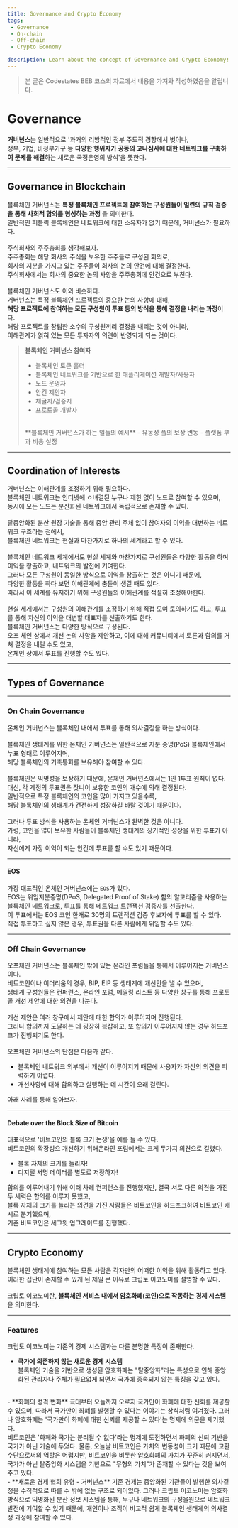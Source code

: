 ```yaml
---
title: Governance and Crypto Economy
tags: 
 - Governance
 - On-chain
 - Off-chain
 - Crypto Economy

description: Learn about the concept of Governance and Crypto Economy!
---
```


> 본 글은 Codestates BEB 코스의 자료에서 내용을 가져와 작성하였음을 알립니다.  

# Governance
**거버넌스**는 일반적으로 '과거의 리방적인 정부 주도적 경향에서 벗어나,  
정부, 기업, 비정부기구 등 **다양한 행위자가 공동의 고나심사에 대한 네트워크를 구축하여 문제를 해결**하는 새로운 국정운영의 방식'을 뜻한다.  

---

## Governance in Blockchain
블록체인 거버넌스는 **특정 블록체인 프로젝트에 참여하는 구성원들이 일련의 규칙 검증을 통해 사회적 합의를 형성하는 과정** 을 의미한다.    
일반적인 퍼블릭 블록체인은 네트워크에 대한 소유자가 없기 때문에, 거버넌스가 필요하다.  
<br>
주식회사의 주주총회를 생각해보자.  
주주총회는 해당 회사의 주식을 보유한 주주들로 구성된 회의로,  
회사의 지분을 가지고 있는 주주들이 회사의 논의 안건에 대해 결정한다.  
주식회사에서는 회사의 중요한 논의 사항을 주주총회에 안건으로 부친다.  
<br>
블록체인 거버넌스도 이와 비슷하다.  
거버넌스는 특정 블록체인 프로젝트의 중요한 논의 사항에 대해,  
**해당 프로젝트에 참여하는 모든 구성원이 투표 등의 방식을 통해 결정을 내리는 과정**이다.  
해당 프로젝트를 창립한 소수의 구성원끼리 결정을 내리는 것이 아니라,  
이해관계가 얽혀 있는 모든 투자자의 의견이 반영되게 되는 것이다.  

> **블록체인 거버넌스 참여자**
> - 블록체인 토큰 홀더  
> - 블록체인 네트워크를 기반으로 한 애플리케이션 개발자/사용자  
> - 노드 운영자  
> - 안건 제안자  
> - 채굴자/검증자  
> - 프로토콜 개발자  
> <br>
> **블록체인 거버넌스가 하는 일들의 예시**  
> - 유동성 풀의 보상 변동  
> - 플랫폼 부과 비용 설정

---

## Coordination of Interests
거버넌스는 이해관계를 조정하기 위해 필요하다.  
블록체인 네트워크는 인터넷에 ㅇ녀결된 누구나 제한 없이 노드로 참여할 수 있으며,  
동시에 모든 노드는 분산화된 네트워크에서 독립적으로 존재할 수 있다.  
<br>
탈중앙화된 분산 원장 기술을 통해 중앙 관리 주체 없이 참여자의 이익을 대변하는 네트워크 구조라는 점에서,  
블록체인 네트워크는 현실과 마찬가지로 하나의 세계라고 할 수 있다.  
<br>
블록체인 네트워크 세계에서도 현실 세계와 마찬가지로 구성원들은 다양한 활동을 하며 이익을 창출하고, 네트워크의 발전에 기여한다.  
그러나 모든 구성원이 동일한 방식으로 이익을 창출하는 것은 아니기 때문에,  
다양한 활동을 하다 보면 이해관계에 충돌이 생길 때도 있다.  
따라서 이 세계를 유지하기 위해 구성원들의 이해관계를 적절히 조정해야한다.  
<br>
현실 세게에서는 구성원의 이해관계를 조정하기 위해 직접 모여 토의하기도 하고, 투표를 통해 자신의 이익을 대변할 대표자를 선출하기도 한다.  
블록체인 거버넌스는 다양한 방식으로 구성된다.  
오프 체인 상에서 개선 논의 사항을 제안하고, 이에 대해 커뮤니티에서 토론과 함의를 거쳐 결정을 내릴 수도 있고,  
온체인 상에서 투표를 진행할 수도 있다.  

---

## Types of Governance

---

### On Chain Governance
온체인 거버넌스는 블록체인 내에서 투표를 통해 의사결정을 하는 방식이다.  
<br>
블록체인 생태계를 위한 온체인 거버넌스는 일반적으로 지분 증명(PoS) 블록체인에서 누표 형태로 이루어지며,  
해당 블록체인의 기축통화를 보유해야 참여할 수 있다.  
<br>
블록체인은 익명성을 보장하기 때문에, 온체인 거버넌스에서는 1인 1투표 원칙이 없다.  
대신, 각 계정의 투표권은 잣니이 보유한 코인의 개수에 의해 결정된다.  
일반적으로 특정 블록체인의 코인을 많이 가지고 있을수록,  
해당 블록체인의 생태계가 건전하게 성장하길 바랄 것이기 때문이다.  
<br>
그러나 투표 방식을 사용하는 온체인 거버넌스가 완벽한 것은 아니다.  
가령, 코인을 많이 보유한 사람들이 블록체인 생태계의 장기적인 성장을 위한 투표가 아니라,  
자신에게 가장 이익이 되는 안건에 투표를 할 수도 있기 때문이다.  

---

#### EOS
가장 대표적인 온체인 거버넌스에는 `EOS`가 있다.  
EOS는 위임지분증명(DPoS, Delegated Proof of Stake) 함의 알고리즘을 사용하는 블록체인 네트워크로, 
투표를 통해 네트워크 트랜잭션 검증자를 선출한다.  
이 투표에서는 EOS 코인 한개로 30명의 트랜잭션 검증 후보자에 투표를 할 수 있다.  
직접 투표하고 싶지 않은 경우, 투표권을 다른 사람에게 위임할 수도 있다.  

---

### Off Chain Governance
오프체인 거버넌스는 블록체인 밖에 있는 온라인 포럼들을 통해서 이루어지는 거버넌스이다.  
비트코인이나 이더리움의 경우, BIP, EIP 등 생태계에 개선안을 낼 수 있으며,  
생태계 구성원들은 컨퍼런스, 온라인 포럼, 메일링 리스트 등 다양한 창구를 통해 프로토콜 개선 제안에 대한 의견을 나눈다.  
<br>
개선 제안은 여러 창구에서 제안에 대한 합의가 이루어지며 진행된다.  
그러나 합의까지 도달하는 데 굉장히 복잡하고, 또 합의가 이루어지지 않는 경우 하드포크가 진행되기도 한다.  
<br>
오프체인 거버넌스의 단점은 다음과 같다.  
- 블록체인 네트워크 외부에서 개선이 이루어지기 때문에 사용자가 자신의 의견을 피력하기 어렵다.  
- 개선사항에 대해 합의하고 실행하는 데 시간이 오래 걸린다.  

아래 사례를 통해 알아보자.  

---

#### Debate over the Block Size of Bitcoin
대표적으로 '비트코인의 블록 크기 논쟁'을 예를 들 수 있다.  
비트코인의 확장성으 개선하기 위해온라인 포럼에서는 크게 두가지 의견으로 갈렸다.  
- 블록 자체의 크기를 늘리자!  
- 디지털 서명 데이터를 별도로 저장하자!  

합의를 이루어내기 위해 여러 차례 컨퍼런스를 진행했지만, 결국 서로 다른 의견을 가진 두 세력은 합의를 이루지 못했고,  
블록 자체의 크기를 늘리는 의견을 가진 사람들은 비트코인을 하드포크하여 비트코인 캐시로 분기했으며,  
기존 비트코인은 세그윗 업그레이드를 진행했다.  

---

## Crypto Economy
블록체인 생태계에 참여하는 모든 사람은 각자만의 어떠한 이익을 위해 활동하고 있다.  
이러한 집단이 존재할 수 있게 된 제일 큰 이유로 크립토 이코노미를 설명할 수 있다.  
<br>
크립토 이코노미란, **블록체인 서비스 내에서 암호화폐(코인)으로 작동하는 경제 시스템**을 의미한다.  

---

### Features
크립토 이코노미는 기존의 경제 시스템과는 다른 분명한 특징이 존재한다.  

- **국가에 의존하지 않는 새로운 경제 시스템**  
블록체인 기술을 기반으로 생성된 암호화폐는 "탈중앙화"라는 특성으로 인해 중앙화된 관리자나 주체가 필요없게 되면서 국가에 종속되지 않는 특징을 갖고 있다.  
<br>
- **화폐의 성격 변화**  
극대부터 오늘까지 오로지 국가만이 화폐에 대한 신뢰를 제공할 수 있으며,  
따라서 국가만이 화폐를 발행할 수 있다는 이야기는 상식처럼 여겨졌다.  
그러나 암호화폐는 '국가만이 화폐에 대한 신뢰를 제공할 수 있다'는 명제에 의문을 제기했다.  
<br>
비트코인은 '화페와 국가는 분리될 수 없다'라는 명제에 도전하면서 화폐의 신뢰 기반을 국가가 아닌 기술에 두었다.  
물론, 오늘날 비트코인은 가치의 변동성이 크기 때문에 교환 수단으로써의 역할은 어렵지만,  
비트코인을 비롯한 암호화폐의 가치가 꾸준히 커지면서,  
국가가 아닌 탈중앙화 시스템을 기반으로 "무형의 가치"가 존재할 수 있다는 것을 보여주고 있다.  
<br>
- **새로운 경제 협회 유형 - 거버넌스**  
기존 경제는 중앙화된 기관들이 발행한 의사결정을 수직적으로 따를 수 밖에 없는 구조로 되어있다.  
그러나 크립토 이코노미는 암호화 방식으로 익명화된 분산 정보 시스템을 통해,  
누구나 네트워크의 구성을원으로 네트워크 발전에 기여할 수 있기 때문에,  
개인이나 조직이 비교적 쉽게 블록체인 생태계의 의사결정 과정에 참여할 수 있다.  